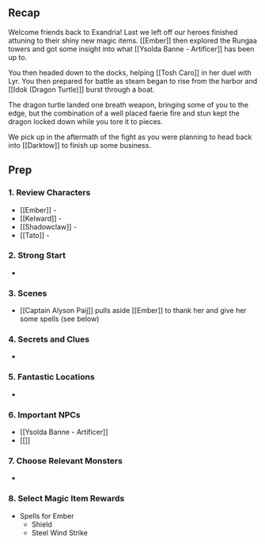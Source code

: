 
## Recap

Welcome friends back to Exandria! Last we left off our heroes finished attuning to their shiny new magic items. [[Ember]] then explored the Rungaa towers and got some insight into what [[Ysolda Banne - Artificer]] has been up to.

You then headed down to the docks, helping [[Tosh Caro]] in her duel with Lyr. You then prepared for battle as steam began to rise from the harbor and [[Idok (Dragon Turtle)]] burst through a boat.

The dragon turtle landed one breath weapon, bringing some of you to the edge, but the combination of a well placed faerie fire and stun kept the dragon locked down while you tore it to pieces.

We pick up in the aftermath of the fight as you were planning to head back into [[Darktow]] to finish up some business.

## Prep
### 1. Review Characters

* [[Ember]] - 
* [[Kelward]] -
* [[Shadowclaw]] - 
* [[Tato]] - 

### 2. Strong Start

* 

### 3. Scenes

* [[Captain Alyson Paij]] pulls aside [[Ember]] to thank her and give her some spells (see below)

### 4. Secrets and Clues

* 

### 5. Fantastic Locations

* 

### 6. Important NPCs

* [[Ysolda Banne - Artificer]]
* [[]]

### 7. Choose Relevant Monsters

* 

### 8. Select Magic Item Rewards

* Spells for Ember
	* Shield
	* Steel Wind Strike

